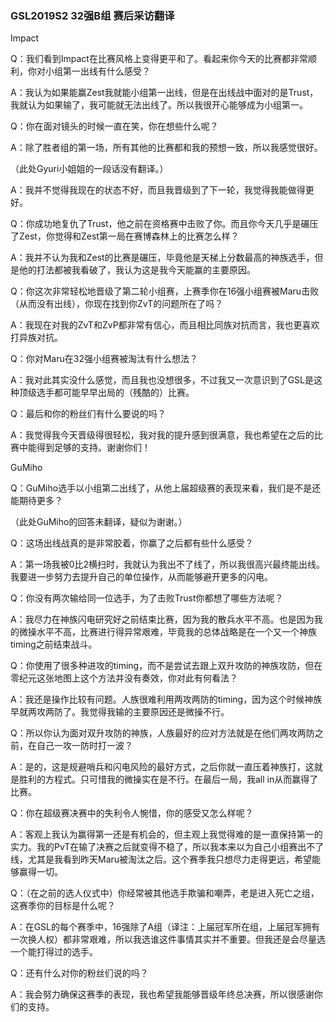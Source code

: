 ### GSL2019S2 32强B组 赛后采访翻译

Impact

Q：我们看到Impact在比赛风格上变得更平和了。看起来你今天的比赛都非常顺利，你对小组第一出线有什么感受？

A：我认为如果能赢Zest我就能小组第一出线，但是在出线战中面对的是Trust，我就认为如果输了，我可能就无法出线了。所以我很开心能够成为小组第一。

Q：你在面对镜头的时候一直在笑，你在想些什么呢？

A：除了胜者组的第一场，所有其他的比赛都和我的预想一致，所以我感觉很好。

（此处Gyuri小姐姐的一段话没有翻译。）

A：我并不觉得我现在的状态不好，而且我晋级到了下一轮，我觉得我能做得更好。

Q：你成功地复仇了Trust，他之前在资格赛中击败了你。而且你今天几乎是碾压了Zest，你觉得和Zest第一局在赛博森林上的比赛怎么样？

A：我并不认为我和Zest的比赛是碾压，毕竟他是天梯上分数最高的神族选手，但是他的打法都被我看破了，我认为这是我今天能赢的主要原因。

Q：你这次非常轻松地晋级了第二轮小组赛，上赛季你在16强小组赛被Maru击败（从而没有出线），你现在找到你ZvT的问题所在了吗？

A：我现在对我的ZvT和ZvP都非常有信心，而且相比同族对抗而言，我也更喜欢打异族对抗。

Q：你对Maru在32强小组赛被淘汰有什么想法？

A：我对此其实没什么感觉，而且我也没想很多，不过我又一次意识到了GSL是这种顶级选手都可能早早出局的（残酷的）比赛。

Q：最后和你的粉丝们有什么要说的吗？

A：我觉得我今天晋级得很轻松，我对我的提升感到很满意，我也希望在之后的比赛中能得到足够的支持。谢谢你们！



GuMiho

Q：GuMiho选手以小组第二出线了，从他上届超级赛的表现来看，我们是不是还能期待更多？

（此处GuMiho的回答未翻译，疑似为谢谢。）

Q：这场出线战真的是非常胶着，你赢了之后都有些什么感受？

A：第一场我被0比2横扫时，我就认为我出不了线了，所以我很高兴最终能出线。我要进一步努力去提升自己的单位操作，从而能够避开更多的闪电。

Q：你没有两次输给同一位选手，为了击败Trust你都想了哪些方法呢？

A：我尽力在神族闪电研究好之前结束比赛，因为我的散兵水平不高。也是因为我的微操水平不高，比赛进行得异常艰难，毕竟我的总体战略是在一个又一个神族timing之前结束战斗。

Q：你使用了很多种进攻的timing，而不是尝试去跟上双升攻防的神族攻防，但在零纪元这张地图上这个方法并没有奏效，你对此有何看法？

A：我还是操作比较有问题。人族很难利用两攻两防的timing，因为这个时候神族早就两攻两防了。我觉得我输的主要原因还是微操不行。

Q：所以你认为面对双升攻防的神族，人族最好的应对方法就是在他们两攻两防之前，在自己一攻一防时打一波？

A：是的，这是规避哨兵和闪电风险的最好方式，之后你就一直压着神族打，这就是胜利的方程式。只可惜我的微操实在是不行。在最后一局，我all in从而赢得了比赛。

Q：你在超级赛决赛中的失利令人惋惜，你的感受又怎么样呢？

A：客观上我认为赢得第一还是有机会的，但主观上我觉得难的是一直保持第一的实力。我的PvT在输了决赛之后就变得不稳了，所以我本来以为自己小组赛出不了线，尤其是我看到昨天Maru被淘汰之后。这个赛季我只想尽力走得更远，希望能够赢得一切。

Q：（在之前的选人仪式中）你经常被其他选手欺骗和嘲弄，老是进入死亡之组，这赛季你的目标是什么呢？

A：在GSL的每个赛季中，16强除了A组（译注：上届冠军所在组，上届冠军拥有一次换人权）都非常艰难，所以我选谁这件事情其实并不重要。但我还是会尽量选一个能打得过的选手。

Q：还有什么对你的粉丝们说的吗？

A：我会努力确保这赛季的表现，我也希望我能够晋级年终总决赛，所以很感谢你们的支持。